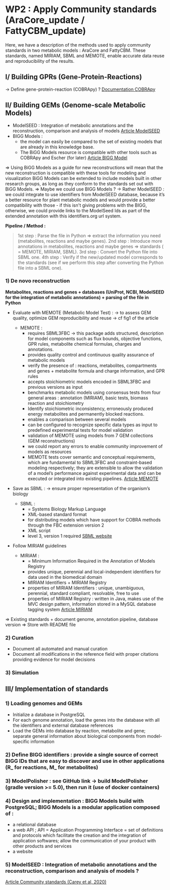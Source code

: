 # WP2 : Apply Community standards (AraCore_update / FattyCBM_update)


Here, we have a description of the methods used to apply community standards in two metabolic models : AraCore and FattyCBM. These standards, named MIRIAM, SBML and MEMOTE, enable accurate data reuse and reproducibility of the results. 


## I/ Building GPRs (Gene-Protein-Reactions)


-> Define gene-protein-reaction (COBRApy) ? 
[Documentation COBRApy](https://cobrapy.readthedocs.io/en/latest/)


## II/ Building GEMs (Genome-scale Metabolic Models)


- ModelSEED : Integration of metabolic annotations and the reconstruction, comparison and analysis of models 
[Article ModelSEED](https://academic.oup.com/nar/article/49/D1/D1555/5976830)
- BIGG Models : 
    - the model can easily be compared to the set of existing models that are already in this knowledge base. 
    - The BiGG Models resource is compatible with other tools such as COBRApy and Escher (for later)
[Article BIGG Model](https://academic.oup.com/nar/article/44/D1/D515/2502593)

=> Using BiGG Models as a guide for new reconstructions will mean that the new reconstruction is compatible with these tools for modeling and visualization
BiGG Models can be extended to include models built in other research groups, as long as they conform to the standards set out with BiGG Models.
=> Maybe we could use BIGG Models ? -> Rather ModelSEED : we could integrate to use identifiers from ModelSEED database, because it’s a better resource for plant metabolic models and would provide a better compatibility with those - if this isn't giving problems with the BIGG, otherwise, we could provide links to the ModelSeed Ids as part of the extended annotation with this identifiers.org url system.

**Pipeline / Method :** 

> 1st step : Parse the file in Python => extract the information you need (metabolites, reactions and maybe genes).
> 2nd step : Introduce more annotations in metabolites, reactions and maybe genes => standards ( = MEMOTE, MIRIAM, SBML).
> 3rd step : Convert the Python file into SBML one.
> 4th step : Verify if the new/updated model corresponds to the standards (see if we perform this step after converting the Python file into a SBML one).


### 1) De novo reconstruction  

**Metabolites, reactions and genes + databases (UniProt, NCBI, ModelSEED for the integration of metabolic annotations) + parsing of the file in Python**

- Evaluate with MEMOTE (Metabolic Model Test) : -> to assess GEM quality, optimize GEM reproducibility and reuse -> cf fig1 of the article 

    - MEMOTE : 
        - requires SBML3FBC -> this package adds structured, description for model components such as flux bounds, objective functions, GPR rules, metabolite chemical formulas, charges and annotations. 
        - provides quality control and continuous quality assurance of metabolic models 
        - verify the presence of : reactions, metabolites, compartments and genes + metabolite formula and charge information, and GPR rules
        - accepts stoichiometric models encoded in SBML3FBC and previous versions as input
        - benchmarks metabolic models using consensus tests from four general areas : annotation (MIRIAM), basic tests, biomass reaction and stoichiometry 
        - Identify stoichiometric inconsistency, erroneously produced energy metabolites and permanently blocked reactions.
        - enables a comparison between several models
        - can be configured to recognize specific data types as input to predefined experimental tests for model validation
        - validation of MEMOTE using models from 7 GEM collections (GEM reconstructions)
        - we could report any errors to enable community improvement of models as resources
        - MEMOTE tests cover semantic and conceptual requirements, which are fundamental to SBML3FBC and constraint-based modeling respectively; they are extensible to allow the validation of a model’s performance against experimental data and can be executed or integrated into existing pipelines.
[Article MEMOTE](https://www.ncbi.nlm.nih.gov/pmc/articles/PMC7082222/)

- Save as SBML : -> ensure proper representation of the organism’s biology

    - SBML : 
        - = Systems Biology Markup Language 
        - XML-based standard format
        - for distributing models which have support for COBRA methods through the FBC extension version 2
        - XML script
        - level 3, version 1 required
[SBML website](http://sbml.org/Main_Page)

- Follow MIRIAM guidelines

    - MIRIAM :
        - = Minimum Information Required in the Annotation of Models Registry
        - provides unique, perennial and local-independent identifiers for data used in the biomedical domain
        - MIRIAM Identifiers + MIRIAM Registry
        - properties of MIRIAM Identifiers : unique, unambiguous, perennial, standard compliant, resolvable, free to use
        - properties of MIRIAM Registry : written in Java, makes use of the MVC design pattern, information stored in a MySQL database
        tagging system
[Article MIRIAM](https://academic.oup.com/nar/article/40/D1/D580/2903100)

=> Existing standards + document genome, annotation pipeline, database version
=> Store with README file


### 2) Curation 

- Document all automated and manual curation
- Document all modifications in the reference field with proper citations providing evidence for model decisions


### 3) Simulation


## III/ Implementation of standards


### 1) Loading genomes and GEMs

- Initialize a database in PostgreSQL
- For each genome annotation, load the genes into the database with all the identifiers and external database references
- Load the GEMs into database by reaction, metabolite and gene; separate general information about biological components from model-specific information

### 2) Define BIGG identifiers : provide a single source of correct BIGG IDs that are easy to discover and use in other applications (R_ for reactions, M_ for metabolites)

### 3) ModelPolisher : see GitHub link -> build ModelPolisher (gradle version >= 5.0), then run it (use of docker containers)

### 4) Design and implementation : BIGG Models build with PostgreSQL; BIGG Models is a modular application composed of : 
- a relational database
- a web API ; API = Application Programming Interface = set of definitions and protocols which facilitate the creation and the integration of application softwares; allow the communication of your product with other products and services 
- a website 

### 5) ModelSEED : Integration of metabolic annotations and the reconstruction, comparison and analysis of models ?

[Article Community standards (Carey et al, 2020)](https://www.embopress.org/doi/full/10.15252/msb.20199235)
